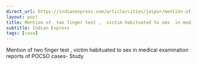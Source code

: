 ```yaml
---
direct_url: https://indianexpress.com/article/cities/jaipur/mention-of-two-finger-test-victim-habituated-to-sex-in-medical-examination-reports-of-pocso-cases-study-8297147/
layout: post
title: Mention of  two finger test ,  victim habituated to sex  in medical examination reports of POCSO cases- Study
subtitle: Indian Express
tags: [case]
---
```


Mention of  two finger test ,  victim habituated to sex  in medical examination reports of POCSO cases- Study